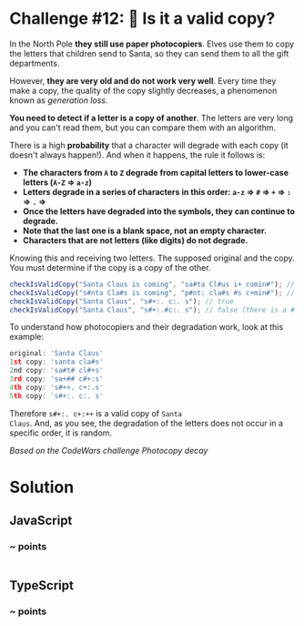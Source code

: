 # Challenge #12: 📸 Is it a valid copy?

In the North Pole **they still use paper photocopiers**. Elves use them to copy the letters that children send to Santa, so they can send them to all the gift departments.

However, **they are very old and do not work very well**. Every time they make a copy, the quality of the copy slightly decreases, a phenomenon known as _generation loss_.

**You need to detect if a letter is a copy of another**. The letters are very long and you can't read them, but you can compare them with an algorithm.

There is a high **probability** that a character will degrade with each copy (it doesn't always happen!). And when it happens, the rule it follows is:

- **The characters from <code>A</code> to <code>Z</code> degrade from capital letters to lower-case letters (<code>A-Z</code> ⇒ <code>a-z</code>)**
- **Letters degrade in a series of characters in this order: <code>a-z</code> ⇒ <code>#</code> ⇒ <code>+</code> ⇒ <code>:</code> ⇒ <code>.</code> ⇒ <code></code>**
- **Once the letters have degraded into the symbols, they can continue to degrade.**
- **Note that the last one is a blank space, not an empty character.**
- **Characters that are not letters (like digits) do not degrade.**

Knowing this and receiving two letters. The supposed original and the copy. You must determine if the copy is a copy of the other.

```ts
checkIsValidCopy("Santa Claus is coming", "sa#ta Cl#us i+ comin#"); // true
checkIsValidCopy("s#nta Cla#s is coming", "p#nt: cla#s #s c+min#"); // false (due to the initial p)
checkIsValidCopy("Santa Claus", "s#+:. c:. s"); // true
checkIsValidCopy("Santa Claus", "s#+:.#c:. s"); // false (there is a # where it shouldn't be)
```

To understand how photocopiers and their degradation work, look at this example:

```ts
original: 'Santa Claus'
1st copy: 'santa cla#s'
2nd copy: 'sa#t# cl#+s'
3rd copy: 'sa+## c#+:s'
4th copy: 's#++. c+:.s'
5th copy: 's#+:. c:. s'
```

Therefore <code>s#+:. c+:++</code> is a valid copy of <code>Santa Claus</code>. And, as you see, the degradation of the letters does not occur in a specific order, it is random.

_Based on the CodeWars challenge Photocopy decay_

# Solution

## JavaScript

### ~ points

```js

```

## TypeScript

### ~ points

```ts

```
